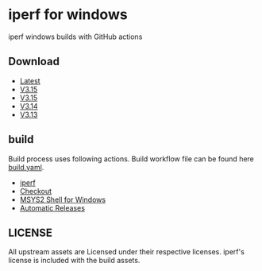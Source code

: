 # iperf for windows

iperf windows builds with GitHub actions

## Download

- [Latest](../../releases/latest)
- [V3.15](../../releases/3.16)
- [V3.15](../../releases/3.15)
- [V3.14](../../releases/3.14)
- [V3.13](../../releases/3.13)

## build

Build process uses following actions. Build workflow file can be found here [build.yaml](https://github.com/kdpuvvadi/iperf/blob/main/.github/workflows/build.yaml).

- [iperf](https://github.com/esnet/iperf)
- [Checkout](https://github.com/marketplace/actions/checkout)
- [MSYS2 Shell for Windows](https://github.com/marketplace/actions/setup-msys2)
- [Automatic Releases](https://github.com/ncipollo/release-action)

## LICENSE

All upstream assets are Licensed under their respective licenses. iperf's license is included with the build assets.
